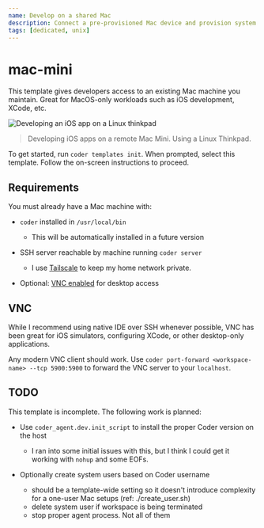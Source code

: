 ```yaml
---
name: Develop on a shared Mac
description: Connect a pre-provisioned Mac device and provision system users as workspaces
tags: [dedicated, unix]
---
```


# mac-mini

This template gives developers access to an existing Mac machine you maintain. Great for 
MacOS-only workloads such as iOS development, XCode, etc.

![Developing an iOS app on a Linux thinkpad](https://raw.githubusercontent.com/bpmct/coder-templates/main/main/metadata/shared-mac-01.png)

> Developing iOS apps on a remote Mac Mini. Using a Linux Thinkpad.

To get started, run `coder templates init`. When prompted, select this template. Follow the on-screen instructions to proceed.

## Requirements

You must already have a Mac machine with:

- `coder` installed in `/usr/local/bin`

    - This will be automatically installed in a future version

- SSH server reachable by machine running `coder server`

    - I use [Tailscale](https://tailscale.com) to keep my home network private.

- Optional: [VNC enabled](https://support.apple.com/guide/remote-desktop/set-up-a-computer-running-vnc-software-apdbed09830/mac#:~:text=On%20the%20client%20computer%2C%20choose,VNC%20password%2C%20then%20click%20OK.) for desktop access

## VNC

While I recommend using native IDE over SSH whenever possible, VNC has been great
for iOS simulators, configuring XCode, or other desktop-only applications.

Any modern VNC client should work. Use `coder port-forward <workspace-name> --tcp 5900:5900` to forward the VNC server to your `localhost`. 

## TODO

This template is incomplete. The following work is planned:

- Use `coder_agent.dev.init_script` to install the proper Coder 
    version on the host

    - I ran into some initial issues with this, but I think I
    could get it working with `nohup` and some EOFs.

- Optionally create system users based on Coder username

    - should be a template-wide setting so it doesn't
    introduce complexity for a one-user Mac setups
    (ref: ./create_user.sh)
    - delete system user if workspace is being terminated
    - stop proper agent process. Not all of them
